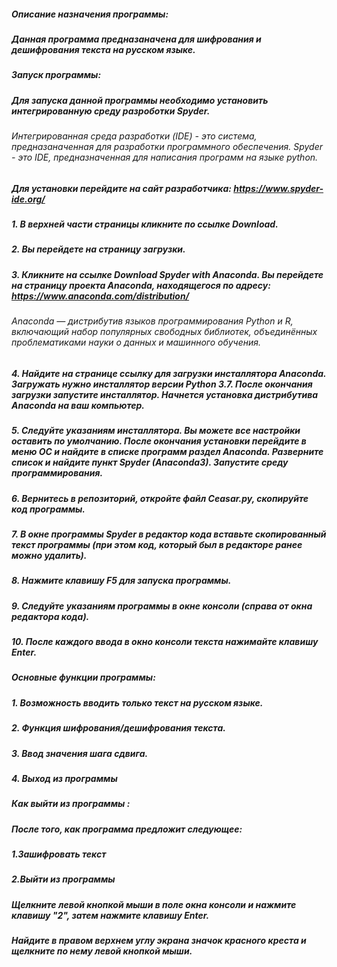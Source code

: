 ##### Описание назначения программы:
##### Данная программа предназаначена для шифрования и дешифрования текста на русском языке.
##### Запуск программы:
##### Для запуска данной программы необходимо установить интегрированную среду разроботки Spyder.
###### Интегрированная среда разработки (IDE) - это система, предназаначенная для разработки программного обеспечения. Spyder - это IDE, предназначенная для написания программ на языке python.
##### Для установки перейдите на сайт разработчика: https://www.spyder-ide.org/
##### 1. В верхней части страницы кликните по ссылке Download.
##### 2. Вы перейдете на страницу загрузки.
##### 3.  Кликните на ссылке Download Spyder with Anaconda. Вы перейдете на страницу проекта Anaconda, находящегося по адресу: https://www.anaconda.com/distribution/
###### Anaconda — дистрибутив языков программирования Python и R, включающий набор популярных свободных библиотек, объединённых проблематиками науки о данных и машинного обучения.
##### 4. Найдите на странице ссылку для загрузки инсталлятора Anaconda. Загружать нужно инсталлятор версии Python 3.7. После окончания загрузки запустите инсталлятор. Начнется установка дистрибутива Anaconda на ваш компьютер.
##### 5. Следуйте указаниям инсталлятора. Вы можете все настройки оставить по умолчанию. После окончания установки перейдите в меню ОС и найдите в списке программ раздел Anaconda. Разверните список и найдите пункт Spyder (Anaconda3). Запустите среду программирования.
##### 6. Вернитесь в репозиторий, откройте файл Ceasar.py, скопируйте код программы.
##### 7. В окне программы Spyder в редактор кода вставьте скопированный текст программы (при этом код, который был в редакторе ранее можно удалить).
##### 8. Нажмите клавишу F5 для запуска программы.
##### 9. Следуйте указаниям программы в окне консоли (справа от окна редактора кода).
##### 10. После каждого ввода в окно консоли текста нажимайте клавишу Enter.
##### Основные функции программы:
##### 1. Возможность вводить только текст на русском языке.
##### 2. Функция шифрования/дешифрования текста.
##### 3. Ввод значения шага сдвига.
##### 4. Выход из программы
##### Как выйти из программы :
##### После того, как программа предложит следующее:
##### 1.Зашифровать текст
##### 2.Выйти из программы
##### Щелкните левой кнопкой мыши в поле окна консоли и нажмите клавишу "2", затем нажмите клавишу Enter.
##### Найдите в правом верхнем углу экрана значок красного креста и щелкните по нему левой кнопкой мыши.
